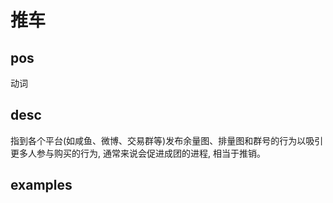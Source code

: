 # 推车

## pos
动词

## desc
指到各个平台(如咸鱼、微博、交易群等)发布余量图、排量图和群号的行为以吸引更多人参与购买的行为, 通常来说会促进成团的进程, 相当于推销。

## examples
